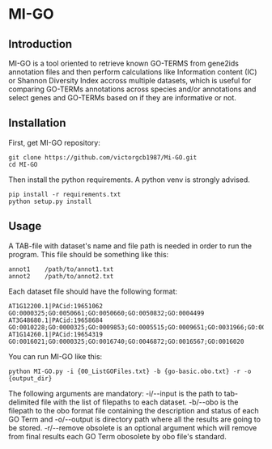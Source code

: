 # MI-GO

## Introduction

MI-GO is a tool oriented to retrieve known GO-TERMS from gene2ids annotation files and then perform calculations like Information content (IC) or Shannon Diversity Index accross multiple datasets, which is useful for comparing GO-TERMs annotations across species and/or annotations and select genes and GO-TERMs based on if they are informative or not.

## Installation 

First, get MI-GO repository:

    git clone https://github.com/victorgcb1987/Mi-GO.git
    cd MI-GO

Then install the python requirements. A python venv is strongly advised.

    pip install -r requirements.txt
    python setup.py install

## Usage

A TAB-file with dataset's name and file path is needed in order to run the program. This file should be something like this:
    
    annot1    /path/to/annot1.txt
    annot2    /path/to/annot2.txt

Each dataset file should have the following format:

    AT1G12200.1|PACid:19651062	GO:0000325;GO:0050661;GO:0050660;GO:0050832;GO:0004499
    AT3G48680.1|PACid:19658684	GO:0010228;GO:0000325;GO:0009853;GO:0005515;GO:0009651;GO:0031966;GO:0046872;GO:0005747;GO:0005739;GO:0005829;GO:0009737
    AT1G14260.1|PACid:19654319	GO:0016021;GO:0000325;GO:0016740;GO:0046872;GO:0016567;GO:0016020

You can run MI-GO like this:

    python MI-GO.py -i {00_ListGOFiles.txt} -b {go-basic.obo.txt} -r -o {output_dir}

The following arguments are mandatory: -i/--input is the path to tab-delimited file with the list of filepaths to each dataset. -b/--obo is the filepath to the obo format file containing the description and status of each GO Term and -o/--output is directory path where all the results are going to be stored. -r/--remove obsolete is an optional argument which will remove from final results each GO Term obosolete by obo file's standard. 
